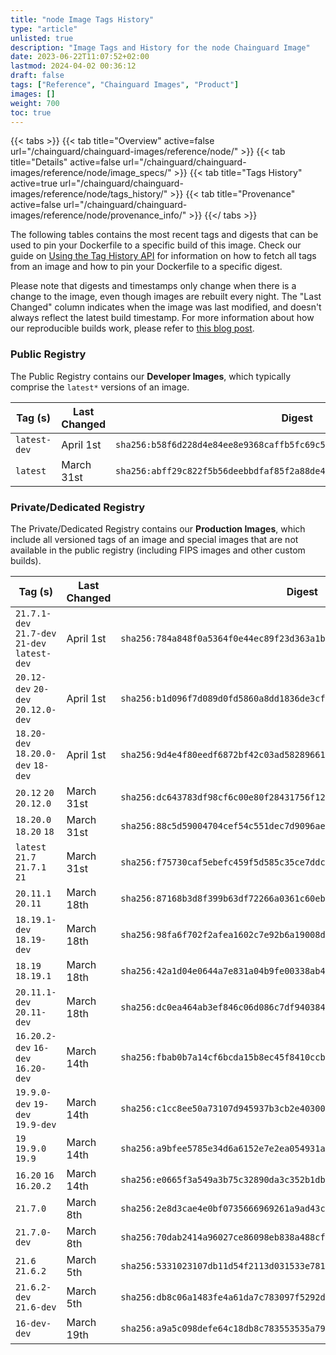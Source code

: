 ```yaml
---
title: "node Image Tags History"
type: "article"
unlisted: true
description: "Image Tags and History for the node Chainguard Image"
date: 2023-06-22T11:07:52+02:00
lastmod: 2024-04-02 00:36:12
draft: false
tags: ["Reference", "Chainguard Images", "Product"]
images: []
weight: 700
toc: true
---
```


{{< tabs >}}
{{< tab title="Overview" active=false url="/chainguard/chainguard-images/reference/node/" >}}
{{< tab title="Details" active=false url="/chainguard/chainguard-images/reference/node/image_specs/" >}}
{{< tab title="Tags History" active=true url="/chainguard/chainguard-images/reference/node/tags_history/" >}}
{{< tab title="Provenance" active=false url="/chainguard/chainguard-images/reference/node/provenance_info/" >}}
{{</ tabs >}}

The following tables contains the most recent tags and digests that can be used to pin your Dockerfile to a specific build of this image. Check our guide on [Using the Tag History API](/chainguard/chainguard-images/using-the-tag-history-api/) for information on how to fetch all tags from an image and how to pin your Dockerfile to a specific digest.

Please note that digests and timestamps only change when there is a change to the image, even though images are rebuilt every night. The "Last Changed" column indicates when the image was last modified, and doesn't always reflect the latest build timestamp. For more information about how our reproducible builds work, please refer to [this blog post](https://www.chainguard.dev/unchained/reproducing-chainguards-reproducible-image-builds).

### Public Registry
The Public Registry contains our **Developer Images**, which typically comprise the `latest*` versions of an image.

| Tag (s)       | Last Changed | Digest                                                                    |
|---------------|--------------|---------------------------------------------------------------------------|
|  `latest-dev` | April 1st    | `sha256:b58f6d228d4e84ee8e9368caffb5fc69c5779e8998da250faf4becfb3e9e5d2e` |
|  `latest`     | March 31st   | `sha256:abff29c822f5b56deebbdfaf85f2a88de4ce13d359e7b282f86a848811858e7a` |


### Private/Dedicated Registry
The Private/Dedicated Registry contains our **Production Images**, which include all versioned tags of an image and special images that are not available in the public registry (including FIPS images and other custom builds).

| Tag (s)                                        | Last Changed | Digest                                                                    |
|------------------------------------------------|--------------|---------------------------------------------------------------------------|
|  `21.7.1-dev` `21.7-dev` `21-dev` `latest-dev` | April 1st    | `sha256:784a848f0a5364f0e44ec89f23d363a1b93acb86829e95c2f707c574b3715227` |
|  `20.12-dev` `20-dev` `20.12.0-dev`            | April 1st    | `sha256:b1d096f7d089d0fd5860a8dd1836de3cf3017c5f7f7c299d0990a92c66ab100c` |
|  `18.20-dev` `18.20.0-dev` `18-dev`            | April 1st    | `sha256:9d4e4f80eedf6872bf42c03ad58289661fba67fa82bb1d81fe9569b2481a6027` |
|  `20.12` `20` `20.12.0`                        | March 31st   | `sha256:dc643783df98cf6c00e80f28431756f12f9156a17e5616254967a27d6309e216` |
|  `18.20.0` `18.20` `18`                        | March 31st   | `sha256:88c5d59004704cef54c551dec7d9096ae9f5df05c72f1942c6a439fe4903b77e` |
|  `latest` `21.7` `21.7.1` `21`                 | March 31st   | `sha256:f75730caf5ebefc459f5d585c35ce7ddc2cbaf829a78d07d4d10bb348aef3ee8` |
|  `20.11.1` `20.11`                             | March 18th   | `sha256:87168b3d8f399b63df72266a0361c60eb0d5da1ea51d74f3fa07ff920ff22d07` |
|  `18.19.1-dev` `18.19-dev`                     | March 18th   | `sha256:98fa6f702f2afea1602c7e92b6a19008d074ef37d23472c2f6c18a7a35bcaa98` |
|  `18.19` `18.19.1`                             | March 18th   | `sha256:42a1d04e0644a7e831a04b9fe00338ab4edcac320bd38237412f3a336e3e0e72` |
|  `20.11.1-dev` `20.11-dev`                     | March 18th   | `sha256:dc0ea464ab3ef846c06d086c7df940384ea12a0c54ae59443cc8248d0d220098` |
|  `16.20.2-dev` `16-dev` `16.20-dev`            | March 14th   | `sha256:fbab0b7a14cf6bcda15b8ec45f8410ccbbe5ee9ccdd562d88b5d6b12287c0ce4` |
|  `19.9.0-dev` `19-dev` `19.9-dev`              | March 14th   | `sha256:c1cc8ee50a73107d945937b3cb2e40300d9dddeb095081809cb5428953947f13` |
|  `19` `19.9.0` `19.9`                          | March 14th   | `sha256:a9bfee5785e34d6a6152e7e2ea054931afaecb51cbda031ea714347d0afc183d` |
|  `16.20` `16` `16.20.2`                        | March 14th   | `sha256:e0665f3a549a3b75c32890da3c352b1db2cd0d6939f22aec655d73f3539d75b2` |
|  `21.7.0`                                      | March 8th    | `sha256:2e8d3cae4e0bf0735666969261a9ad43c94054d0031fd4b5bedac7dad5e16423` |
|  `21.7.0-dev`                                  | March 8th    | `sha256:70dab2414a96027ce86098eb838a488cfea44d98a332008a008084bbeb4e2b02` |
|  `21.6` `21.6.2`                               | March 5th    | `sha256:5331023107db11d54f2113d031533e7812e311132bbbdb3dfc6178e7558485a2` |
|  `21.6.2-dev` `21.6-dev`                       | March 5th    | `sha256:db8c06a1483fe4a61da7c783097f5292dfc423187a15778292f0f40e2199318c` |
|  `16-dev-dev`                                  | March 19th   | `sha256:a9a5c098defe64c18db8c783553535a791d65301023ba2210cd74da5ee37a985` |

